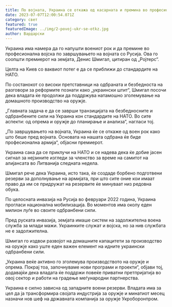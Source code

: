 ```yaml
---
title: По војната, Украина се откажа од касарната и премина во професионална војска
date: 2023-07-07T12:00:54.071Z
category: свет
featured: true
featuredImage: ../img/2-povoj-ukr-se-otkz.jpg
author: Вардарски
---
```

Украина има намера да го напушти воениот рок и да премине во професионална војска по завршувањето на војната со Русија. Ова го соопшти премиерот на земјата, Денис Шмигал, цитиран од „Ројтерс“.

Целта на Киев со ваквиот потег е да се приближи до стандардите на НАТО.

По состанокот со високи претставници на одбраната и безбедноста на разговори за реформите познати како „украински штит“, Шмигал посочи дека владата ќе продолжи да поддржува натамошно зголемување на домашното производство на оружје.

„Главната задача е да се заврши транзицијата на безбедносните и одбранбените сили на Украина кон стандардите на НАТО. Во сите аспекти: од опрема и оружје до планирање и анализа“, нагласи тој.

„По завршувањето на војната, Украина ќе се откаже од воен рок како што беше пред војната. Основата на нашата одбрана ќе биде професионална армија“, објасни премиерот.

Украина сака да се приклучи на НАТО и се надева дека ќе добие јасен сигнал за нејзините изгледи за членство за време на самитот на алијансата во Литванија следната недела.

Шмигал рече дека Украина, исто така, ќе создаде борбено подготвени резерви за дополнување на армијата, при што сите оние кои имаат право да им се придружат на резервите ќе минуваат низ редовна обука.

По целосната инвазија на Русија во февруари 2022 година, Украина прогласи национална мобилизација. Во моментов има околу еден милион луѓе во своите одбранбени сили.

Пред руската инвазија, земјата имаше систем на задолжителна воена служба за млади мажи. Украинките служат и војска, но за нив службата не е задолжителна.

Шмигал го издвои развојот на домашните капацитети за производство на оружје како уште еден важен елемент на идните украински одбранбени сили.

„Украина веќе активно го зголемува производството на оружје и опрема. Покрај тоа, започнуваме нови програми и проекти“, објави тој, додавајќи дека владата ќе поддржи повеќе приватни претпријатија во овој сектор и работи на градење меѓународни партнерства.

Украина е силно зависна од западните воени резерви. Владата има за цел да ја трансформира својата индустрија за оружје и минатиот месец назначи нов шеф на државната компанија за оружје Укроборонпром.